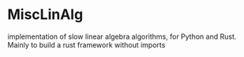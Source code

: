 # MiscLinAlg
implementation of slow linear algebra algorithms, for Python and Rust. Mainly to build a rust framework without imports
